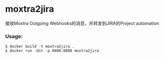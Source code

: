 # moxtra2jira

接收Moxtra Outgoing Webhooks的消息，并转发到JIRA的Project automation



### Usage:

```
$ docker build -t moxtra2jira . 
$ docker run -dit -p 8080:8080 moxtra2jira
```



 